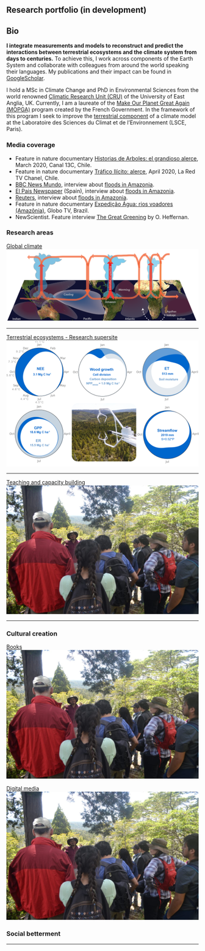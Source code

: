 ## Research portfolio (in development)

## Bio
**I integrate measurements and models to reconstruct and predict the interactions between terrestrial ecosystems and the climate system from days to centuries.** To achieve this, I work across components of the Earth System and collaborate with colleagues from around the world speaking their languages. My publications and their impact can be found in [GoogleScholar](https://scholar.google.com/citations?user=134gvMcAAAAJ&hl=en).

I hold a MSc in Climate Change and PhD in Environmental Sciences from the world renowned [Climatic Research Unit (CRU)](https://lr1.uea.ac.uk/cru/staff-and-students) of the University of East Anglia, UK. Currently, I am a laureate of the [Make Our Planet Great Again (MOPGA)](https://www.campusfrance.org/fr/system/files/medias/documents/2018-07/Laur%C3%A9ats%20Post%20doctorat%20MOPGA%20Final.pdf) program created by the French Government. In the framework of this program I seek to improve the [terrestrial component](https://bg.copernicus.org/preprints/bg-2020-446/) of a climate model at the Laboratoire des Sciences du Climat et de l’Environnement (LSCE, Paris). 

### Media coverage
- Feature in nature documentary [Historias de Arboles: el grandioso alerce](https://www.youtube.com/watch?v=aPBMgQdVciU), March 2020, Canal 13C, Chile.
- Feature in nature documentary [Tráfico Ilícito: alerce](https://www.youtube.com/watch?v=L7H9bRavtUI), April 2020, La Red TV Chanel, Chile.
- [BBC News Mundo](https://www.bbc.com/mundo/noticias-45602224), interview about [floods in Amazonia](https://advances.sciencemag.org/content/4/9/eaat8785). 
- [El Pais Newspaper](https://elpais.com/elpais/2018/09/19/ciencia/1537369024_964822.html) (Spain), interview about [floods in Amazonia](https://advances.sciencemag.org/content/4/9/eaat8785).
- [Reuters](https://www.reuters.com/article/us-brazil-environment-floods/catastrophic-floods-rising-on-amazon-river-say-scientists-idUSKCN1LZ2IV), interview about [floods in Amazonia](https://advances.sciencemag.org/content/4/9/eaat8785).
- Feature in nature documentary [Expedição Água: rios voadores (Amazônia)](http://globoplay.globo.com/v/4944003/), Globo TV, Brazil. 
- NewScientist. Feature interview [The Great Greening](https://www.newscientist.com/article/mg22029380-900-the-great-greening-the-coming-of-our-new-lush-earth/) by O. Heffernan.
 
### Research areas

[Global climate](/sample_page)
<img src="images/cartoon_walker_v4_BBC_vEN_agulhas.png?raw=true"/>

---
[Terrestrial ecosystems - Research supersite](/pdf/sample_presentation.pdf)
<img src="images/fig03_pheno_v3_clean.png?raw=true"/>

---
[Teaching and capacity building](http://example.com/)
<img src="images/IMG_6316.JPG?raw=true"/>

---
### Cultural creation

[Books](http://example.com/)
<img src="images/IMG_6316.JPG?raw=true"/>

[Digital media](http://example.com/)
<img src="images/IMG_6316.JPG?raw=true"/>

### Social betterment

---
<!-- Remove above link if you don't want to attibute -->
